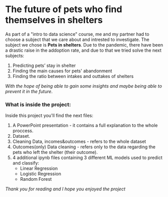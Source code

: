# The future of pets who find themselves in shelters

As part of a "intro to data science" course, me and my partner had to choose a subject that we care about and intrested to investigate.
The subject we chose is **Pets in shelters**.
Due to the pandemic, there have been a drastic raise in the addoption rate, and due to that we tried solve the next subjects:
1. Predicting pets’ stay in shelter
2. Finding the main causes for pets' abandonment 
3. Finding the ratio between intakes and outtakes of shelters 

*With the hope of being able to gain some insights and maybe being able to prevent it in the future*.

### What is inside the project:
Inside this project you'll find the next files:
1. A PowerPoint presentation - it contains a full explanation to the whole proccess.
2. Dataset.
3. Cleaning Data, incomes&outcomes - refers to the whole dataset
4. Outcomes(only) Data cleaning - refers only to the data regarding the pets who left the shelter (their outcome).
5. 4 additional ipynb files containing 3 different ML models used to predict and classify:
    - Linear Regression
    - Logistic Regression
    - Random Forest

*Thank you for reading and I hope you enjoyed the project*
